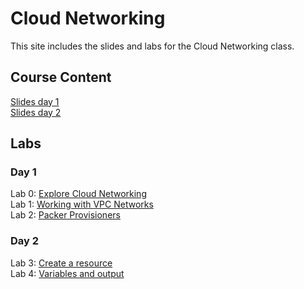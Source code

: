 # Cloud Networking

This site includes the slides and labs for the Cloud Networking class.


## Course Content   
[Slides day 1](https://www.dropbox.com/s/rzq7yslur4cvfer/Packer%20and%20Terraform-day1.pdf?dl=0)   
[Slides day 2](https://www.dropbox.com/s/mo3rrhu8bejyn4y/Packer%20and%20Terraform-day2.pdf?dl=0)   

## Labs
### Day 1   
Lab 0: [Explore Cloud Networking](labs/explore-gcp/)   
Lab 1: [Working with VPC Networks](labs/vpc-net/)   
Lab 2: [Packer Provisioners](labs/packer-provisioner)   

### Day 2   
Lab 3: [Create a resource](labs/tf-first-instance)   
Lab 4: [Variables and output](labs/tf-variables-and-output)   
